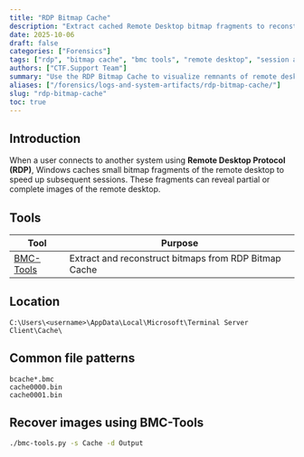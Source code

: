 ```yaml
---
title: "RDP Bitmap Cache"
description: "Extract cached Remote Desktop bitmap fragments to reconstruct remote session images and identify on-screen activity."
date: 2025-10-06
draft: false
categories: ["Forensics"]
tags: ["rdp", "bitmap cache", "bmc tools", "remote desktop", "session analysis"]
authors: ["CTF.Support Team"]
summary: "Use the RDP Bitmap Cache to visualize remnants of remote desktop sessions and recover evidence of on-screen activity."
aliases: ["/forensics/logs-and-system-artifacts/rdp-bitmap-cache/"]
slug: "rdp-bitmap-cache"
toc: true
---
```


## Introduction

When a user connects to another system using **Remote Desktop Protocol (RDP)**, Windows caches small bitmap fragments of the remote desktop to speed up subsequent sessions. These fragments can reveal partial or complete images of the remote desktop.

## Tools

| Tool                                               | Purpose                                               |
|----------------------------------------------------|-------------------------------------------------------|
| [BMC-Tools](https://github.com/ANSSI-FR/bmc-tools) | Extract and reconstruct bitmaps from RDP Bitmap Cache |

## Location

```text
C:\Users\<username>\AppData\Local\Microsoft\Terminal Server Client\Cache\
```

## Common file patterns

```text
bcache*.bmc
cache0000.bin
cache0001.bin
```

## Recover images using BMC-Tools

```bash
./bmc-tools.py -s Cache -d Output
```
